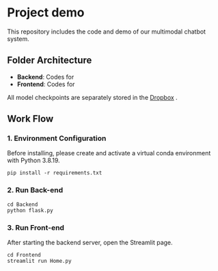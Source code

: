 # Project demo
This repository includes the code and demo of our multimodal chatbot system.

## Folder Architecture
* **Backend**: Codes for
* **Frontend**: Codes for

All model checkpoints are separately stored in the [Dropbox](https://www.dropbox.com/home/skt_ai%20fellowship_model_checkpoints?di=left_nav_browse)
.

## Work Flow
### 1. Environment Configuration
Before installing, please create and activate a virtual conda environment with Python 3.8.19.
```
pip install -r requirements.txt
```

### 2. Run Back-end
```
cd Backend
python flask.py
```

### 3. Run Front-end
After starting the backend server, open the Streamlit page.
```
cd Frontend
streamlit run Home.py
```


